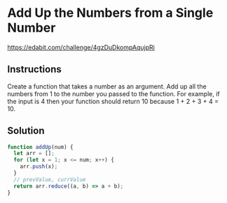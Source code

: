 # Add Up the Numbers from a Single Number

https://edabit.com/challenge/4gzDuDkompAqujpRi

## Instructions

Create a function that takes a number as an argument. Add up all the numbers from 1 to the number you passed to the function. For example, if the input is 4 then your function should return 10 because 1 + 2 + 3 + 4 = 10.

## Solution

```javascript
function addUp(num) {
  let arr = [];
  for (let x = 1; x <= num; x++) {
    arr.push(x);
  }
  // prevValue, currValue
  return arr.reduce((a, b) => a + b);
}
```
